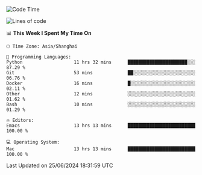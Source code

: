 <!--START_SECTION:waka-->
![Code Time](http://img.shields.io/badge/Code%20Time-2%2C026%20hrs%2020%20mins-blue)

![Lines of code](https://img.shields.io/badge/From%20Hello%20World%20I%27ve%20Written-308.1%20thousand%20lines%20of%20code-blue)

📊 **This Week I Spent My Time On** 

```text
🕑︎ Time Zone: Asia/Shanghai

💬 Programming Languages: 
Python                   11 hrs 32 mins      ██████████████████████░░░   87.29 % 
Git                      53 mins             ██░░░░░░░░░░░░░░░░░░░░░░░   06.76 % 
Docker                   16 mins             █░░░░░░░░░░░░░░░░░░░░░░░░   02.11 % 
Other                    12 mins             ░░░░░░░░░░░░░░░░░░░░░░░░░   01.62 % 
Bash                     10 mins             ░░░░░░░░░░░░░░░░░░░░░░░░░   01.29 % 

🔥 Editors: 
Emacs                    13 hrs 13 mins      █████████████████████████   100.00 % 

💻 Operating System: 
Mac                      13 hrs 13 mins      █████████████████████████   100.00 % 
```


 Last Updated on 25/06/2024 18:31:59 UTC
<!--END_SECTION:waka-->
